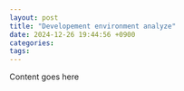 ```yaml
---
layout: post
title: "Developement environment analyze"
date: 2024-12-26 19:44:56 +0900
categories: 
tags: 
---
```


Content goes here
